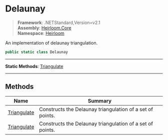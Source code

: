 # Delaunay

> **Framework**: .NETStandard,Version=v2.1  
> **Assembly**: [Heirloom.Core][0]  
> **Namespace**: [Heirloom][0]  

An implementation of delaunay triangulation.

```cs
public static class Delaunay
```

--------------------------------------------------------------------------------

**Static Methods**: [Triangulate][1]

--------------------------------------------------------------------------------

## Methods

| Name             | Summary                                                   |
|------------------|-----------------------------------------------------------|
| [Triangulate][1] | Constructs the Delaunay triangulation of a set of points. |
| [Triangulate][1] | Constructs the Delaunay triangulation of a set of points. |

[0]: ..\Heirloom.Core.md
[1]: Heirloom.Delaunay.Triangulate.md
